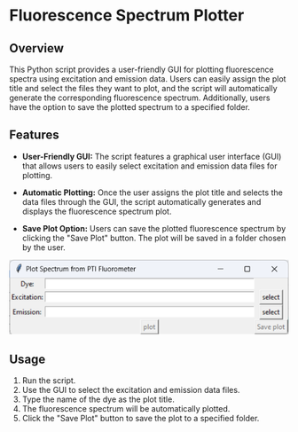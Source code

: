 # Fluorescence Spectrum Plotter

## Overview

This Python script provides a user-friendly GUI for plotting fluorescence spectra using excitation and emission data. Users can easily assign the plot title and select the files they want to plot, and the script will automatically generate the corresponding fluorescence spectrum. Additionally, users have the option to save the plotted spectrum to a specified folder. 

## Features

- **User-Friendly GUI:** The script features a graphical user interface (GUI) that allows users to easily select excitation and emission data files for plotting.

- **Automatic Plotting:** Once the user assigns the plot title and selects the data files through the GUI, the script automatically generates and displays the fluorescence spectrum plot.

- **Save Plot Option:** Users can save the plotted fluorescence spectrum by clicking the "Save Plot" button. The plot will be saved in a folder chosen by the user.

![image](https://github.com/ylu428/Spectroscopy_data_analysis/blob/main/Fluorescence%20spectrum/Screenshot%202024-04-13%20234118.png)

## Usage

1. Run the script.
2. Use the GUI to select the excitation and emission data files.
3. Type the name of the dye as the plot title.
4. The fluorescence spectrum will be automatically plotted.
5. Click the "Save Plot" button to save the plot to a specified folder.


